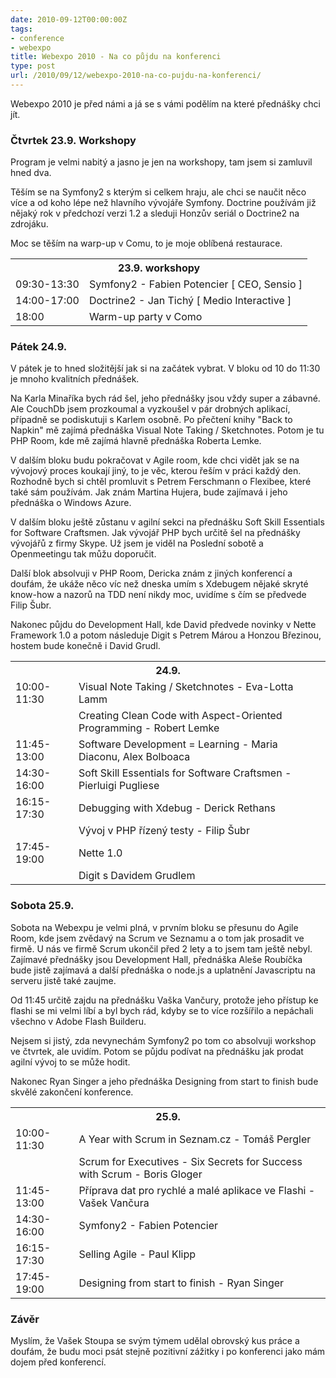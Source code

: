 ```yaml
---
date: 2010-09-12T00:00:00Z
tags:
- conference
- webexpo
title: Webexpo 2010 - Na co půjdu na konferenci
type: post
url: /2010/09/12/webexpo-2010-na-co-pujdu-na-konferenci/
---
```


Webexpo 2010 je před námi a já se s vámi podělím na které přednášky chci jít.
<h3>Čtvrtek 23.9. Workshopy</h3>
Program je velmi nabitý a jasno je jen na workshopy, tam jsem si zamluvil hned dva.

Těším se na Symfony2 s kterým si celkem hraju, ale chci se naučit něco více a od koho lépe než hlavního vývojáře Symfony. Doctrine používám již nějaký rok v předchozí verzi 1.2 a sleduji Honzův seriál o Doctrine2 na zdrojáku.

Moc se těším na warp-up v Comu, to je moje oblíbená restaurace.
<table>
<tbody>
<tr>
<th colspan="2">23.9. workshopy</th>
</tr>
<tr>
<td>09:30-13:30</td>
<td>Symfony2 - Fabien Potencier [ CEO, Sensio ]</td>
</tr>
<tr>
<td>14:00-17:00</td>
<td>Doctrine2 - Jan Tichý [ Medio Interactive ]</td>
</tr>
<tr>
<td>18:00</td>
<td>Warm-up party v Como</td>
</tr>
</tbody>
</table>
<h3>Pátek 24.9.</h3>
V pátek je to hned složitější jak si na začátek vybrat. V bloku od 10 do 11:30 je mnoho kvalitních přednášek.

Na Karla Minaříka bych rád šel, jeho přednášky jsou vždy super a zábavné. Ale CouchDb jsem prozkoumal a vyzkoušel v pár drobných aplikací, případně se podiskutuji s Karlem osobně. Po přečtení knihy "Back to Napkin" mě zajímá přednáška Visual Note Taking / Sketchnotes. Potom je tu PHP Room, kde mě zajímá hlavně přednáška Roberta Lemke.

V dalším bloku budu pokračovat v Agile room, kde chci vidět jak se na vývojový proces koukají jiný, to je věc, kterou řeším v práci každý den. Rozhodně bych si chtěl promluvit s Petrem Ferschmann o Flexibee, které také sám používám. Jak znám Martina Hujera, bude zajímavá i jeho přednáška o Windows Azure.

V dalším bloku ještě zůstanu v agilní sekci na přednášku Soft Skill Essentials for Software Craftsmen. Jak vývojář PHP bych určitě šel na přednášky vývojářů z firmy Skype. Už jsem je viděl na Poslední sobotě a Openmeetingu tak můžu doporučit.

Další blok absolvuji v PHP Room, Dericka znám z jiných konferencí a doufám, že ukáže něco víc než dneska umím s Xdebugem nějaké skryté know-how a nazorů na TDD není nikdy moc, uvidíme s čím se předvede Filip Šubr.

Nakonec půjdu do Development Hall, kde David předvede novinky v Nette Framework 1.0 a potom následuje Digit s Petrem Márou a Honzou Březinou, hostem bude konečně i David Grudl.
<table>
<tbody>
<tr>
<th colspan="2">24.9.</th>
</tr>
<tr>
<td>10:00-11:30</td>
<td>Visual Note Taking / Sketchnotes - Eva-Lotta Lamm</td>
</tr>
<tr>
<td></td>
<td>Creating Clean Code with Aspect-Oriented Programming - Robert Lemke</td>
</tr>
<tr>
<td>11:45-13:00</td>
<td>Software Development = Learning - Maria Diaconu, Alex Bolboaca</td>
</tr>
<tr>
<td>14:30-16:00</td>
<td>Soft Skill Essentials for Software Craftsmen - Pierluigi Pugliese</td>
</tr>
<tr>
<td>16:15-17:30</td>
<td>Debugging with Xdebug - Derick Rethans</td>
</tr>
<tr>
<td></td>
<td>Vývoj v PHP řízený testy - Filip Šubr</td>
</tr>
<tr>
<td>17:45-19:00</td>
<td>Nette 1.0</td>
</tr>
<tr>
<td></td>
<td>Digit s Davidem Grudlem</td>
</tr>
</tbody>
</table>
<h3>Sobota 25.9.</h3>
Sobota na Webexpu je velmi plná, v prvním bloku se přesunu do Agile Room, kde jsem zvědavý na Scrum ve Seznamu a o tom jak prosadit ve firmě. U nás ve firmě Scrum ukončil před 2 lety a to jsem tam ještě nebyl. Zajímavé přednášky jsou Development Hall, přednáška Aleše Roubíčka bude jistě zajímavá a další přednáška o node.js a uplatnění Javascriptu na serveru jistě také zaujme.

Od 11:45 určitě zajdu na přednášku Vaška Vančury, protože jeho přístup ke flashi se mi velmi líbí a byl bych rád, kdyby se to více rozšířilo a nepáchali všechno v Adobe Flash Builderu.

Nejsem si jistý, zda nevynechám Symfony2 po tom co absolvuji workshop ve čtvrtek, ale uvidím. Potom se půjdu podívat na přednášku jak prodat agilní vývoj to se může hodit.

Nakonec Ryan Singer a jeho přednáška Designing from start to finish bude skvělé zakončení konference.
<table>
<tbody>
<tr>
<th colspan="2">25.9.</th>
</tr>
<tr>
<td>10:00-11:30</td>
<td>A Year with Scrum in Seznam.cz - Tomáš Pergler</td>
</tr>
<tr>
<td></td>
<td>Scrum for Executives - Six Secrets for Success with Scrum - Boris Gloger</td>
</tr>
<tr>
<td>11:45-13:00</td>
<td>Příprava dat pro rychlé a malé aplikace ve Flashi - Vašek Vančura</td>
</tr>
<tr>
<td>14:30-16:00</td>
<td>Symfony2 - Fabien Potencier</td>
</tr>
<tr>
<td>16:15-17:30</td>
<td>Selling Agile - Paul Klipp</td>
</tr>
<tr>
<td>17:45-19:00</td>
<td>Designing from start to finish - Ryan Singer</td>
</tr>
</tbody>
</table>
<h3>Závěr</h3>
Myslím, že Vašek Stoupa se svým týmem udělal obrovský kus práce a doufám, že budu moci psát stejně pozitivní zážitky i po konferenci jako mám dojem před konferencí.
